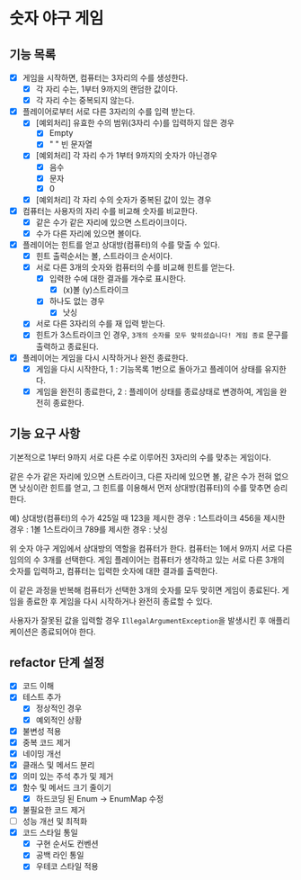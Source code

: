 # 숫자 야구 게임 
## 기능 목록
- [X] 게임을 시작하면, 컴퓨터는 3자리의 수를 생성한다.
  - [X] 각 자리 수는, 1부터 9까지의 랜덤한 값이다.
  - [X] 각 자리 수는 중복되지 않는다.

- [X] 플레이어로부터 서로 다른 3자리의 수를 입력 받는다.
  - [X] [예외처리] 유효한 수의 범위(3자리 수)를 입력하지 않은 경우
    - [X] Empty
    - [X] " " 빈 문자열 
  - [X] [예외처리] 각 자리 수가 1부터 9까지의 숫자가 아닌경우
    - [X] 음수
    - [X] 문자
    - [X] 0
  - [X] [예외처리] 각 자리 수의 숫자가 중복된 값이 있는 경우

- [X] 컴퓨터는 사용자의 자리 수를 비교해 숫자를 비교한다.
  - [X] 같은 수가 같은 자리에 있으면 스트라이크이다.
  - [X] 수가 다른 자리에 있으면 볼이다.

- [X] 플레이어는 힌트를 얻고 상대방(컴퓨터)의 수를 맞출 수 있다.
  - [X] 힌트 출력순서는 볼, 스트라이크 순서이다.
  - [X] 서로 다른 3개의 숫자와 컴퓨터의 수를 비교해 힌트를 얻는다.
      - [X] 입력한 수에 대한 결과를 개수로 표시한다.
        - [X] (x)볼 (y)스트라이크 
      - [X] 하나도 없는 경우
        - [X] 낫싱
  - [X] 서로 다른 3자리의 수를 재 입력 받는다.
  - [X] 힌트가 3스트라이크 인 경우, `3개의 숫자를 모두 맞히셨습니다! 게임 종료` 문구를 출력하고 종료된다.

- [X] 플레이어는 게임을 다시 시작하거나 완전 종료한다.
  - [X] 게임을 다시 시작한다, 1 : 기능목록 1번으로 돌아가고 플레이어 상태를 유지한다. 
  - [x] 게임을 완전히 종료한다, 2 : 플레이어 상태를 종료상태로 변경하여, 게임을 완전히 종료한다.
  
## 기능 요구 사항
기본적으로 1부터 9까지 서로 다른 수로 이루어진 3자리의 수를 맞추는 게임이다.

같은 수가 같은 자리에 있으면 스트라이크,
다른 자리에 있으면 볼,
같은 수가 전혀 없으면 낫싱이란 힌트를 얻고,
그 힌트를 이용해서 먼저 상대방(컴퓨터)의 수를 맞추면 승리한다.

예) 상대방(컴퓨터)의 수가 425일 때
123을 제시한 경우 : 1스트라이크
456을 제시한 경우 : 1볼 1스트라이크
789를 제시한 경우 : 낫싱

위 숫자 야구 게임에서 상대방의 역할을 컴퓨터가 한다. 
컴퓨터는 1에서 9까지 서로 다른 임의의 수 3개를 선택한다. 
게임 플레이어는 컴퓨터가 생각하고 있는 서로 다른 3개의 숫자를 입력하고, 
컴퓨터는 입력한 숫자에 대한 결과를 출력한다.

이 같은 과정을 반복해 컴퓨터가 선택한 3개의 숫자를 모두 맞히면 게임이 종료된다.
게임을 종료한 후 게임을 다시 시작하거나 완전히 종료할 수 있다.

사용자가 잘못된 값을 입력할 경우 
`IllegalArgumentException`을 발생시킨 후 애플리케이션은 종료되어야 한다.

## refactor 단계 설정
- [X] 코드 이해
- [X] 테스트 추가
  - [X] 정상적인 경우
  - [X] 예외적인 상황
- [X] 불변성 적용
- [X] 중복 코드 제거
- [X] 네이밍 개선
- [X] 클래스 및 메서드 분리
- [X] 의미 있는 주석 추가 및 제거
- [X] 함수 및 메서드 크기 줄이기
  - [X] 하드코딩 된 Enum -> EnumMap 수정 
- [X] 불필요한 코드 제거
- [ ] 성능 개선 및 최적화
- [X] 코드 스타일 통일
  - [X] 구현 순서도 컨벤션
  - [X] 공백 라인 통일
  - [X] 우테코 스타일 적용